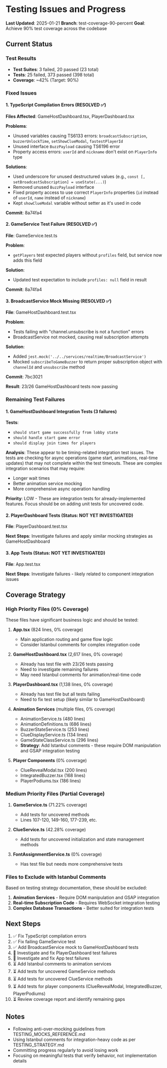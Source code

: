 # Testing Issues and Progress

**Last Updated**: 2025-01-21
**Branch**: test-coverage-90-percent
**Goal**: Achieve 90% test coverage across the codebase

## Current Status

### Test Results
- **Test Suites**: 3 failed, 20 passed (23 total)
- **Tests**: 25 failed, 373 passed (398 total)
- **Coverage**: ~42% (Target: 90%)

### Fixed Issues

#### 1. TypeScript Compilation Errors (RESOLVED ✅)
**Files Affected**: GameHostDashboard.tsx, PlayerDashboard.tsx

**Problems**:
- Unused variables causing TS6133 errors: `broadcastSubscription`, `buzzerUnlockTime`, `setShowClueModal`, `fastestPlayerId`
- Unused interface `BuzzPayload` causing TS6196 error
- Property access errors: `userId` and `nickname` don't exist on `PlayerInfo` type

**Solutions**:
- Used underscore for unused destructured values (e.g., `const [, setBroadcastSubscription] = useState(...)`)
- Removed unused `BuzzPayload` interface
- Fixed property access to use correct `PlayerInfo` properties (`id` instead of `userId`, `name` instead of `nickname`)
- Kept `showClueModal` variable without setter as it's used in code

**Commit**: 8a74fa4

#### 2. GameService Test Failure (RESOLVED ✅)
**File**: GameService.test.ts

**Problem**:
- `getPlayers` test expected players without `profiles` field, but service now adds this field

**Solution**:
- Updated test expectation to include `profiles: null` field in result

**Commit**: 8a74fa4

#### 3. BroadcastService Mock Missing (RESOLVED ✅)
**File**: GameHostDashboard.test.tsx

**Problem**:
- Tests failing with "channel.unsubscribe is not a function" errors
- BroadcastService not mocked, causing real subscription attempts

**Solution**:
- Added `jest.mock('../../services/realtime/BroadcastService')`
- Mocked `subscribeToGameBuzzer` to return proper subscription object with `channelId` and `unsubscribe` method

**Commit**: 7bc3021

**Result**: 23/26 GameHostDashboard tests now passing

### Remaining Test Failures

#### 1. GameHostDashboard Integration Tests (3 failures)
**Tests**:
- `should start game successfully from lobby state`
- `should handle start game error`
- `should display join times for players`

**Analysis**:
These appear to be timing-related integration test issues. The tests are checking for async operations (game start, animations, real-time updates) that may not complete within the test timeouts. These are complex integration scenarios that may require:
- Longer wait times
- Better animation service mocking
- More comprehensive async operation handling

**Priority**: LOW - These are integration tests for already-implemented features. Focus should be on adding unit tests for uncovered code.

#### 2. PlayerDashboard Tests (Status: NOT YET INVESTIGATED)
**File**: PlayerDashboard.test.tsx

**Next Steps**: Investigate failures and apply similar mocking strategies as GameHostDashboard

#### 3. App Tests (Status: NOT YET INVESTIGATED)
**File**: App.test.tsx

**Next Steps**: Investigate failures - likely related to component integration issues

## Coverage Strategy

### High Priority Files (0% Coverage)
These files have significant business logic and should be tested:

1. **App.tsx** (824 lines, 0% coverage)
   - Main application routing and game flow logic
   - Consider Istanbul comments for complex integration code

2. **GameHostDashboard.tsx** (2,617 lines, 0% coverage)
   - Already has test file with 23/26 tests passing
   - Need to investigate remaining failures
   - May need Istanbul comments for animation/real-time code

3. **PlayerDashboard.tsx** (1,138 lines, 0% coverage)
   - Already has test file but all tests failing
   - Need to fix test setup (likely similar to GameHostDashboard)

4. **Animation Services** (multiple files, 0% coverage)
   - AnimationService.ts (480 lines)
   - AnimationDefinitions.ts (686 lines)
   - BuzzerStateService.ts (253 lines)
   - ClueDisplayService.ts (134 lines)
   - GameStateClassService.ts (296 lines)
   - **Strategy**: Add Istanbul comments - these require DOM manipulation and GSAP integration testing

5. **Player Components** (0% coverage)
   - ClueRevealModal.tsx (200 lines)
   - IntegratedBuzzer.tsx (168 lines)
   - PlayerPodiums.tsx (186 lines)

### Medium Priority Files (Partial Coverage)
1. **GameService.ts** (71.22% coverage)
   - Add tests for uncovered methods
   - Lines 107-120, 149-160, 177-239, etc.

2. **ClueService.ts** (42.28% coverage)
   - Add tests for uncovered initialization and state management methods

3. **FontAssignmentService.ts** (0% coverage)
   - Has test file but needs more comprehensive tests

### Files to Exclude with Istanbul Comments
Based on testing strategy documentation, these should be excluded:

1. **Animation Services** - Require DOM manipulation and GSAP integration
2. **Real-time Subscription Code** - Requires WebSocket integration testing
3. **Complex Database Transactions** - Better suited for integration tests

## Next Steps

1. ✅ Fix TypeScript compilation errors
2. ✅ Fix failing GameService test
3. ✅ Add BroadcastService mock to GameHostDashboard tests
4. 🔄 Investigate and fix PlayerDashboard test failures
5. 🔄 Investigate and fix App test failures
6. ⏳ Add Istanbul comments to animation services
7. ⏳ Add tests for uncovered GameService methods
8. ⏳ Add tests for uncovered ClueService methods
9. ⏳ Add tests for player components (ClueRevealModal, IntegratedBuzzer, PlayerPodiums)
10. ⏳ Review coverage report and identify remaining gaps

## Notes

- Following anti-over-mocking guidelines from TESTING_MOCKS_REFERENCE.md
- Using Istanbul comments for integration-heavy code as per TESTING_STRATEGY.md
- Committing progress regularly to avoid losing work
- Focusing on meaningful tests that verify behavior, not implementation details

